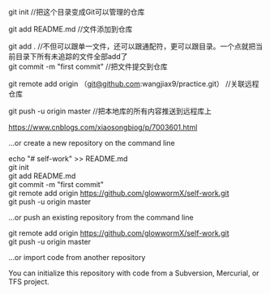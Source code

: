 git init //把这个目录变成Git可以管理的仓库

git add README.md //文件添加到仓库

git add . //不但可以跟单一文件，还可以跟通配符，更可以跟目录。一个点就把当前目录下所有未追踪的文件全部add了    
git commit -m "first commit" //把文件提交到仓库

git remote add origin （git@github.com:wangjiax9/practice.git） //关联远程仓库

git push -u origin master //把本地库的所有内容推送到远程库上


https://www.cnblogs.com/xiaosongbiog/p/7003601.html   
 
…or create a new repository on the command line   

echo "# self-work" >> README.md   
git init   
git add README.md   
git commit -m "first commit"   
git remote add origin https://github.com/glowwormX/self-work.git   
git push -u origin master   

…or push an existing repository from the command line   

git remote add origin https://github.com/glowwormX/self-work.git   
git push -u origin master   

…or import code from another repository   

You can initialize this repository with code from a Subversion, Mercurial, or TFS project.   
